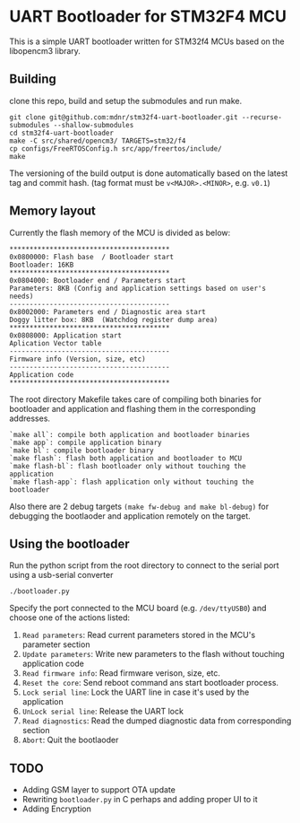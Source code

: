 # UART Bootloader for STM32F4 MCU

This is a simple UART bootloader written for STM32f4 MCUs based on the libopencm3 library.

## Building

clone this repo, build and setup the submodules and run make.
```
git clone git@github.com:mdnr/stm32f4-uart-bootloader.git --recurse-submodules --shallow-submodules
cd stm32f4-uart-bootloader
make -C src/shared/opencm3/ TARGETS=stm32/f4
cp configs/FreeRTOSConfig.h src/app/freertos/include/
make
```
The versioning of the build output is done automatically based on the latest tag and commit hash.
(tag format must be `v<MAJOR>.<MINOR>`, e.g. `v0.1`)

## Memory layout

Currently the flash memory of the MCU is divided as below:

 ```
 ****************************************
 0x0800000: Flash base  / Bootloader start
 Bootloader: 16KB
 ****************************************
 0x0804000: Bootloader end / Parameters start
 Parameters: 8KB (Config and application settings based on user's needs)
 ----------------------------------------
 0x8002000: Parameters end / Diagnostic area start
 Doggy litter box: 8KB  (Watchdog register dump area)
 ****************************************
 0x0808000: Application start
 Aplication Vector table
 ----------------------------------------
 Firmware info (Version, size, etc)
 ----------------------------------------
 Application code
 ****************************************
  ```
  The root directory Makefile takes care of compiling both binaries
  for bootloader and application and flashing them in the corresponding addresses.
  
  ```
  `make all`: compile both application and bootloader binaries
  `make app`: compile application binary
  `make bl`: compile bootloader binary
  `make flash`: flash both application and bootloader to MCU
  `make flash-bl`: flash bootloader only without touching the application
  `make flash-app`: flash application only without touching the bootloader
  ```
  
  Also there are 2 debug targets `(make fw-debug and make bl-debug)` for debugging the bootlaoder and application
  remotely on the target.
  
  ## Using the bootloader
  
  Run the python script from the root directory to connect to the serial port using a usb-serial converter
  ```
  ./bootloader.py
  ```
  Specify the port connected to the MCU board (e.g. `/dev/ttyUSB0`) and choose one of 
  the actions listed:
  1. `Read parameters`: Read current parameters stored in the MCU's parameter section
  2. `Update parameters`: Write new parameters to the flash without touching application code
  3. `Read firmware info`: Read firmware verison, size, etc.
  4. `Reset the core`: Send reboot command ans start bootloader process.
  5. `Lock serial line`: Lock the UART line in case it's used by the application
  6. `UnLock serial line`: Release the UART lock
  7. `Read diagnostics`: Read the dumped diagnostic data from corresponding section
  8. `Abort`: Quit the bootlaoder

## TODO
 
- Adding GSM layer to support OTA update
- Rewriting `bootloader.py` in C perhaps and adding proper UI to it
- Adding Encryption
